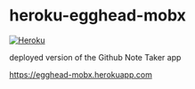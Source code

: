 # heroku-egghead-mobx
[![Heroku](https://heroku-badge.herokuapp.com/?app=heroku-badge)]()

deployed version of the Github Note Taker app

https://egghead-mobx.herokuapp.com
